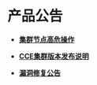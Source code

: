 # 产品公告<a name="cce_01_0236"></a>

-   **[集群节点高危操作](集群节点高危操作.md)**  

-   **[CCE集群版本发布说明](CCE集群版本发布说明.md)**  

-   **[漏洞修复公告](漏洞修复公告.md)**  


